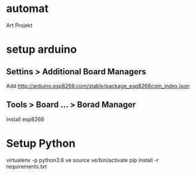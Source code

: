 # automat
Art Projekt

# setup arduino

## Settins > Additional Board Managers
Add http://arduino.esp8266.com/stable/package_esp8266com_index.json

## Tools > Board ... > Borad Manager
Install esp8266

# Setup Python

virtualenv -p python3.6 ve
source ve/bin/activate
pip install -r requirements.txt
